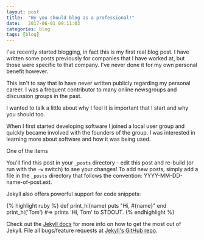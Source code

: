 ```yaml
---
layout: post
title:  "Wy you should blog as a professional!"
date:   2017-06-01 09:11:03
categories: blog
tags: [blog]
---
```

I've recently started blogging, in fact this is my first real blog post. I have written some posts previously for companies that I have worked at, but those were specific to that company. I've never done it for my own personal benefit however.

This isn't to say that Io have never written publicly regarding my personal career. I was a frequent contributor to many online newsgroups and discussion groups in the past.

I wanted to talk a little about why I feel it is important that I start and why you should too.

When I first started developing software I joined a local user group and quickly became involved with the founders of the group. I was interested in learning more about software and how it was being used.

One of the items



You'll find this post in your `_posts` directory - edit this post and re-build (or run with the `-w` switch) to see your changes!
To add new posts, simply add a file in the `_posts` directory that follows the convention: YYYY-MM-DD-name-of-post.ext.

Jekyll also offers powerful support for code snippets:

{% highlight ruby %}
def print_hi(name)
  puts "Hi, #{name}"
end
print_hi('Tom')
#=> prints 'Hi, Tom' to STDOUT.
{% endhighlight %}

Check out the [Jekyll docs][jekyll] for more info on how to get the most out of Jekyll. File all bugs/feature requests at [Jekyll's GitHub repo][jekyll-gh].

[jekyll-gh]: https://github.com/mojombo/jekyll
[jekyll]:    http://jekyllrb.com
